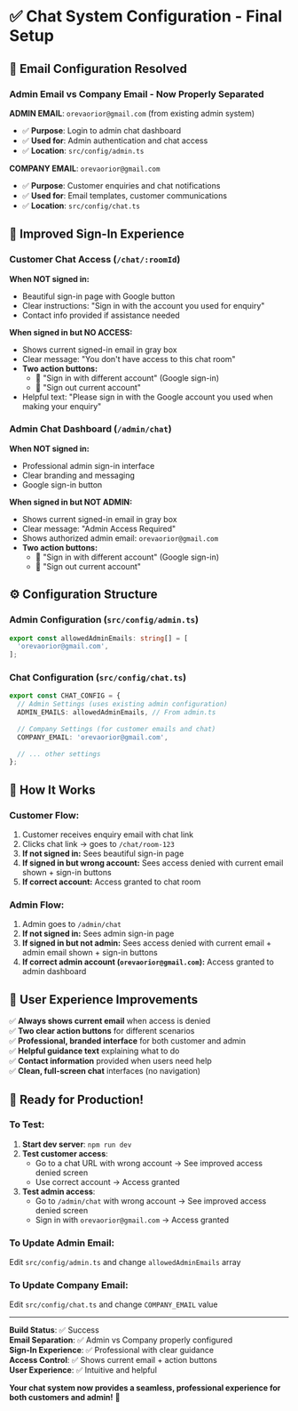 # ✅ Chat System Configuration - Final Setup

## 🎯 **Email Configuration Resolved**

### **Admin Email vs Company Email - Now Properly Separated**

**ADMIN EMAIL**: `orevaorior@gmail.com` (from existing admin system)
- ✅ **Purpose**: Login to admin chat dashboard 
- ✅ **Used for**: Admin authentication and chat access
- ✅ **Location**: `src/config/admin.ts`

**COMPANY EMAIL**: `orevaorior@gmail.com` 
- ✅ **Purpose**: Customer enquiries and chat notifications
- ✅ **Used for**: Email templates, customer communications
- ✅ **Location**: `src/config/chat.ts`

## 🚀 **Improved Sign-In Experience**

### **Customer Chat Access** (`/chat/:roomId`)

**When NOT signed in:**
- Beautiful sign-in page with Google button
- Clear instructions: "Sign in with the account you used for enquiry"
- Contact info provided if assistance needed

**When signed in but NO ACCESS:**
- Shows current signed-in email in gray box
- Clear message: "You don't have access to this chat room"
- **Two action buttons:**
  - 🔄 "Sign in with different account" (Google sign-in)
  - 🚪 "Sign out current account" 
- Helpful text: "Please sign in with the Google account you used when making your enquiry"

### **Admin Chat Dashboard** (`/admin/chat`)

**When NOT signed in:**
- Professional admin sign-in interface
- Clear branding and messaging
- Google sign-in button

**When signed in but NOT ADMIN:**
- Shows current signed-in email in gray box
- Clear message: "Admin Access Required"
- Shows authorized admin email: `orevaorior@gmail.com`
- **Two action buttons:**
  - 🔄 "Sign in with different account" (Google sign-in)
  - 🚪 "Sign out current account"

## ⚙️ **Configuration Structure**

### **Admin Configuration** (`src/config/admin.ts`)
```typescript
export const allowedAdminEmails: string[] = [
  'orevaorior@gmail.com',
];
```

### **Chat Configuration** (`src/config/chat.ts`)
```typescript
export const CHAT_CONFIG = {
  // Admin Settings (uses existing admin configuration)
  ADMIN_EMAILS: allowedAdminEmails, // From admin.ts
  
  // Company Settings (for customer emails and chat)
  COMPANY_EMAIL: 'orevaorior@gmail.com',
  
  // ... other settings
};
```

## 🔧 **How It Works**

### **Customer Flow:**
1. Customer receives enquiry email with chat link
2. Clicks chat link → goes to `/chat/room-123`
3. **If not signed in:** Sees beautiful sign-in page
4. **If signed in but wrong account:** Sees access denied with current email shown + sign-in buttons
5. **If correct account:** Access granted to chat room

### **Admin Flow:**
1. Admin goes to `/admin/chat`
2. **If not signed in:** Sees admin sign-in page
3. **If signed in but not admin:** Sees access denied with current email + admin email shown + sign-in buttons  
4. **If correct admin account (`orevaorior@gmail.com`):** Access granted to admin dashboard

## 📱 **User Experience Improvements**

✅ **Always shows current email** when access is denied  
✅ **Two clear action buttons** for different scenarios  
✅ **Professional, branded interface** for both customer and admin  
✅ **Helpful guidance text** explaining what to do  
✅ **Contact information** provided when users need help  
✅ **Clean, full-screen chat** interfaces (no navigation)  

## 🎉 **Ready for Production!**

### **To Test:**
1. **Start dev server**: `npm run dev`
2. **Test customer access**: 
   - Go to a chat URL with wrong account → See improved access denied screen
   - Use correct account → Access granted
3. **Test admin access**:
   - Go to `/admin/chat` with wrong account → See improved access denied screen  
   - Sign in with `orevaorior@gmail.com` → Access granted

### **To Update Admin Email:**
Edit `src/config/admin.ts` and change `allowedAdminEmails` array

### **To Update Company Email:**
Edit `src/config/chat.ts` and change `COMPANY_EMAIL` value

---

**Build Status**: ✅ Success  
**Email Separation**: ✅ Admin vs Company properly configured  
**Sign-In Experience**: ✅ Professional with clear guidance  
**Access Control**: ✅ Shows current email + action buttons  
**User Experience**: ✅ Intuitive and helpful  

**Your chat system now provides a seamless, professional experience for both customers and admin!** 🚀